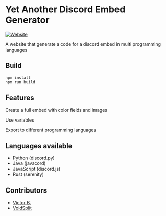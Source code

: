 # Yet Another Discord Embed Generator

[![Website](https://img.shields.io/website?url=https%3A%2F%2Fvoidsplit.github.io%2FYet-Another-Discord-Embed-Generator%2F)](https://voidsplit.github.io/Yet-Another-Discord-Embed-Generator/)

A website that generate a code for a discord embed in multi programming languages

## Build

```
npm install
npm run build
```

## Features

Create a full embed with color fields and images

Use variables

Export to different programming languages

## Languages available

- Python (discord.py)
- Java (javacord)
- JavaScript (discord.js)
- Rust (serenity)

## Contributors

- <a href="https://github.com/victorbnl">Victor B.</a>
- <a href="https://github.com/VoidSplit">VoidSplit</a>
